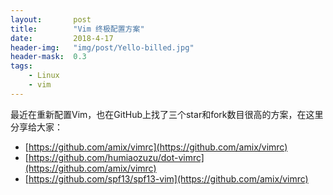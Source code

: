 ```yaml
---
layout:       post
title:        "Vim 终极配置方案"
date:         2018-4-17
header-img:   "img/post/Yello-billed.jpg"
header-mask:  0.3
tags:
    - Linux 
    - vim
---
```


最近在重新配置Vim，也在GitHub上找了三个star和fork数目很高的方案，在这里分享给大家：
- [https://github.com/amix/vimrc](https://github.com/amix/vimrc)
- [https://github.com/humiaozuzu/dot-vimrc](https://github.com/amix/vimrc)
- [https://github.com/spf13/spf13-vim](https://github.com/amix/vimrc)